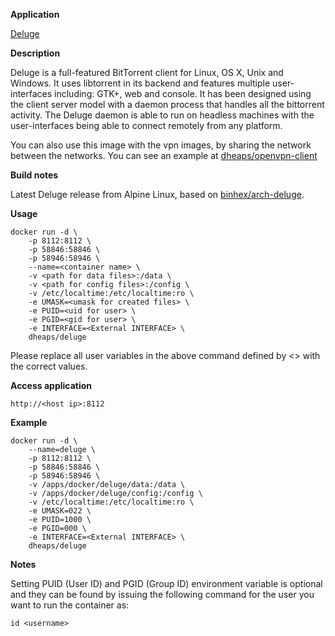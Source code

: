 **Application**

[Deluge](http://deluge-torrent.org/)

**Description**

Deluge is a full-featured ​BitTorrent client for Linux, OS X, Unix and Windows. It uses ​libtorrent in its backend and features multiple user-interfaces including: GTK+, web and console. It has been designed using the client server model with a daemon process that handles all the bittorrent activity. The Deluge daemon is able to run on headless machines with the user-interfaces being able to connect remotely from any platform.

You can also use this image with the vpn images, by sharing the network between the networks. You can see an example at [dheaps/openvpn-client](https://hub.docker.com/r/dheaps/openvpn-client)

**Build notes**

Latest Deluge release from Alpine Linux, based on [binhex/arch-deluge](https://github.com/binhex/arch-deluge/).

**Usage**
```
docker run -d \
    -p 8112:8112 \
    -p 58846:58846 \
    -p 58946:58946 \
    --name=<container name> \
    -v <path for data files>:/data \
    -v <path for config files>:/config \
    -v /etc/localtime:/etc/localtime:ro \
    -e UMASK=<umask for created files> \
    -e PUID=<uid for user> \
    -e PGID=<gid for user> \
    -e INTERFACE=<External INTERFACE> \
    dheaps/deluge
```

Please replace all user variables in the above command defined by <> with the correct values.

**Access application**<br>

`http://<host ip>:8112`

**Example**
```
docker run -d \
    --name=deluge \
    -p 8112:8112 \
    -p 58846:58846 \
    -p 58946:58946 \
    -v /apps/docker/deluge/data:/data \
    -v /apps/docker/deluge/config:/config \
    -v /etc/localtime:/etc/localtime:ro \
    -e UMASK=022 \
    -e PUID=1000 \
    -e PGID=000 \
    -e INTERFACE=<External INTERFACE> \
    dheaps/deluge
```

**Notes**<br>

Setting PUID (User ID) and PGID (Group ID) environment variable is optional and they can be found by issuing the following command for the user you want to run the container as:

```
id <username>
```
